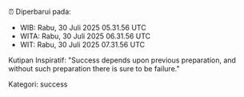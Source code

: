 ⏰ Diperbarui pada:
- WIB: Rabu, 30 Juli 2025 05.31.56 UTC
- WITA: Rabu, 30 Juli 2025 06.31.56 UTC
- WIT: Rabu, 30 Juli 2025 07.31.56 UTC

Kutipan Inspiratif:
"Success depends upon previous preparation, and without such preparation there is sure to be failure."


Kategori: success

